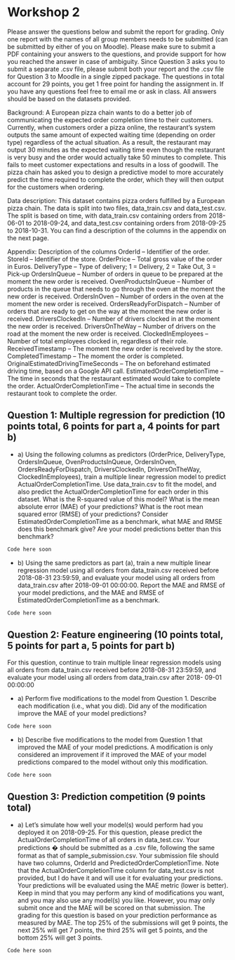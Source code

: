 # Workshop 2

Please answer the questions below and submit the report for grading. Only one report with the names of all
group members needs to be submitted (can be submitted by either of you on Moodle). Please make sure to
submit a PDF containing your answers to the questions, and provide support for how you reached the answer in
case of ambiguity. Since Question 3 asks you to submit a separate .csv file, please submit both your report and
the .csv file for Question 3 to Moodle in a single zipped package. The questions in total account for 29 points,
you get 1 free point for handing the assignment in. If you have any questions feel free to email me or ask in
class. All answers should be based on the datasets provided.

Background: A European pizza chain wants to do a better job of communicating the expected order completion
time to their customers. Currently, when customers order a pizza online, the restaurant’s system outputs the
same amount of expected waiting time (depending on order type) regardless of the actual situation. As a result,
the restaurant may output 30 minutes as the expected waiting time even though the restaurant is very busy and
the order would actually take 50 minutes to complete. This fails to meet customer expectations and results in a
loss of goodwill. The pizza chain has asked you to design a predictive model to more accurately predict the time
required to complete the order, which they will then output for the customers when ordering.

Data description: This dataset contains pizza orders fulfilled by a European pizza chain. The data is split into
two files, data_train.csv and data_test.csv. The split is based on time, with data_train.csv containing orders from
2018-06-01 to 2018-09-24, and data_test.csv containing orders from 2018-09-25 to 2018-10-31. You can find a
description of the columns in the appendix on the next page.

Appendix: Description of the columns
OrderId – Identifier of the order.
StoreId – Identifier of the store.
OrderPrice – Total gross value of the order in Euros.
DeliveryType – Type of delivery; 1 = Delivery, 2 = Take Out, 3 = Pick-up
OrdersInQueue – Number of orders in queue to be prepared at the moment the new order is received.
OvenProductsInQueue – Number of products in the queue that needs to go through the oven at the moment
the new order is received.
OrdersInOven – Number of orders in the oven at the moment the new order is received.
OrdersReadyForDispatch – Number of orders that are ready to get on the way at the moment the new order is
received.
DriversClockedIn – Number of drivers clocked in at the moment the new order is received.
DriversOnTheWay – Number of drivers on the road at the moment the new order is received.
ClockedInEmployees – Number of total employees clocked in, regardless of their role.
ReceivedTimestamp – The moment the new order is received by the store.
CompletedTimestamp – The moment the order is completed.
OriginalEstimatedDrivingTimeSeconds – The on beforehand estimated driving time, based on a Google API
call.
EstimatedOrderCompletionTime – The time in seconds that the restaurant estimated would take to complete
the order.
ActualOrderCompletionTime – The actual time in seconds the restaurant took to complete the order.

## Question 1: Multiple regression for prediction (10 points total, 6 points for part a, 4 points for part b)

- a) Using the following columns as predictors (OrderPrice, DeliveryType, OrdersInQueue,
OvenProductsInQueue, OrdersInOven, OrdersReadyForDispatch, DriversClockedIn,
DriversOnTheWay, ClockedInEmployees), train a multiple linear regression model to predict
ActualOrderCompletionTime. Use data_train.csv to fit the model, and also predict the
ActualOrderCompletionTime for each order in this dataset. What is the R-squared value of this model?
What is the mean absolute error (MAE) of your predictions? What is the root mean squared error
(RMSE) of your predictions? Consider EstimatedOrderCompletionTime as a benchmark, what MAE
and RMSE does this benchmark give? Are your model predictions better than this benchmark?

```bash
Code here soon
```

- b) Using the same predictors as part (a), train a new multiple linear regression model using all orders from
data_train.csv received before 2018-08-31 23:59:59, and evaluate your model using all orders from
data_train.csv after 2018-09-01 00:00:00. Report the MAE and RMSE of your model predictions, and
the MAE and RMSE of EstimatedOrderCompletionTime as a benchmark. 

```bash
Code here soon
```

## Question 2: Feature engineering (10 points total, 5 points for part a, 5 points for part b)

For this question, continue to train multiple linear regression models using all orders from data_train.csv
received before 2018-08-31 23:59:59, and evaluate your model using all orders from data_train.csv after 2018-
09-01 00:00:00

- a) Perform five modifications to the model from Question 1. Describe each modification (i.e., what you
did). Did any of the modification improve the MAE of your model predictions?

```bash
Code here soon
```


- b) Describe five modifications to the model from Question 1 that improved the MAE of your model
predictions. A modification is only considered an improvement if it improved the MAE of your model
predictions compared to the model without only this modification.

```bash
Code here soon
```

## Question 3: Prediction competition (9 points total)

- a) Let’s simulate how well your model(s) would perform had you deployed it on 2018-09-25. For this
question, please predict the ActualOrderCompletionTime of all orders in data_test.csv. Your predictions �
should be submitted as a .csv file, following the same format as that of sample_submission.csv. Your
submission file should have two columns, OrderId and PredictedOrderCompletionTime. Note that the
ActualOrderCompletionTime column for data_test.csv is not provided, but I do have it and will use it for
evaluating your predictions. Your predictions will be evaluated using the MAE metric (lower is better).
Keep in mind that you may perform any kind of modifications you want, and you may also use any
model(s) you like. However, you may only submit once and the MAE will be scored on that submission.
The grading for this question is based on your prediction performance as measured by MAE. The top
25% of the submissions will get 9 points, the next 25% will get 7 points, the third 25% will get 5 points,
and the bottom 25% will get 3 points. 

```bash
Code here soon
```

